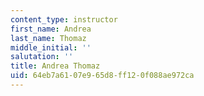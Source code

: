```yaml
---
content_type: instructor
first_name: Andrea
last_name: Thomaz
middle_initial: ''
salutation: ''
title: Andrea Thomaz
uid: 64eb7a61-07e9-65d8-ff12-0f088ae972ca
---
```


